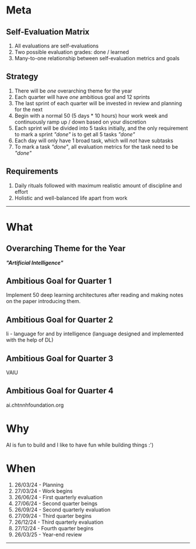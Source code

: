 # Meta
## Self-Evaluation Matrix
1. All evaluations are self-evaluations
2. Two possible evaluation grades: done / learned
3. Many-to-one relationship between self-evaluation metrics and goals
## Strategy
1. There will be _one_ overarching theme for the year
2. Each quarter will have _one_ ambitious goal and 12 sprints
3. The last sprint of each quarter will be invested in review and planning for the next
4. Begin with a normal 50 (5 days * 10 hours) hour work week and continuously ramp up / down based on your discretion
5. Each sprint will be divided into 5 tasks initially, and the only requirement to mark a sprint _"done"_ is to get all 5 tasks _"done"_
6. Each day will only have 1 broad task, which will _not_ have subtasks
7. To mark a task _"done"_, all evaluation metrics for the task need to be _"done"_
## Requirements
1. Daily rituals followed with maximum realistic amount of discipline and effort
2. Holistic and well-balanced life apart from work

---
# What

## Overarching Theme for the Year
___"Artificial Intelligence"___
## Ambitious Goal for Quarter 1
Implement 50 deep learning architectures after reading and making notes on the paper introducing them.
## Ambitious Goal for Quarter 2
li - language for and by intelligence (language designed and implemented with the help of DL)
## Ambitious Goal for Quarter 3
VAIU
## Ambitious Goal for Quarter 4
ai.chtnnhfoundation.org

# Why
AI is fun to build and I like to have fun while building things :')

# When
1. 26/03/24 - Planning
2. 27/03/24 - Work begins
3. 26/06/24 - First quarterly evaluation
4. 27/06/24 - Second quarter beings
5. 26/09/24 - Second quarterly evaluation
6. 27/09/24 - Third quarter begins
7. 26/12/24 - Third quarterly evaluation
8. 27/12/24 - Fourth quarter begins
9. 26/03/25 - Year-end review

---
